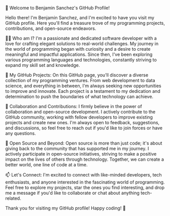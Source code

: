 👋 Welcome to Benjamin Sanchez's GitHub Profile!

Hello there! I'm Benjamin Sanchez, and I'm excited to have you visit my GitHub profile. Here you'll find a treasure trove of my programming projects, contributions, and open-source endeavors.

👨‍💻 Who am I?
I'm a passionate and dedicated software developer with a love for crafting elegant solutions to real-world challenges. My journey in the world of programming began with curiosity and a desire to create meaningful and impactful applications. Since then, I've been exploring various programming languages and technologies, constantly striving to expand my skill set and knowledge.

🚀 My GitHub Projects:
On this GitHub page, you'll discover a diverse collection of my programming ventures. From web development to data science, and everything in between, I'm always seeking new opportunities to improve and innovate. Each project is a testament to my dedication and determination to push the boundaries of what technology can achieve.

🤝 Collaboration and Contributions:
I firmly believe in the power of collaboration and open-source development. I actively contribute to the GitHub community, working with fellow developers to improve existing projects and create new ones. I'm always open to feedback, suggestions, and discussions, so feel free to reach out if you'd like to join forces or have any questions.

🌟 Open Source and Beyond:
Open source is more than just code; it's about giving back to the community that has supported me in my journey. I actively participate in open-source initiatives, striving to make a positive impact on the lives of others through technology. Together, we can create a better world, one line of code at a time.

📫 Let's Connect:
I'm excited to connect with like-minded developers, tech enthusiasts, and anyone interested in the fascinating world of programming. Feel free to explore my projects, star the ones you find interesting, and drop me a message if you'd like to collaborate or chat about anything tech-related.

Thank you for visiting my GitHub profile! Happy coding! 🚀
<!---
BenjamminAZ/BenjamminAZ is a ✨ special ✨ repository because its `README.md` (this file) appears on your GitHub profile.
You can click the Preview link to take a look at your changes.
--->
